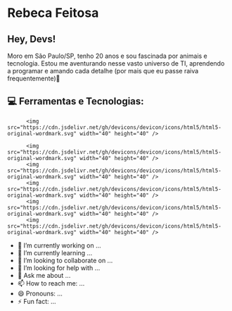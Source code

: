 # Rebeca Feitosa
## Hey, Devs!
Moro em São Paulo/SP, tenho 20 anos e sou fascinada por animais e tecnologia. Estou me aventurando nesse vasto universo de TI, aprendendo a programar e amando cada detalhe (por mais que eu passe raiva frequentemente):purple_heart:

## :computer: Ferramentas e Tecnologias:

          <img src="https://cdn.jsdelivr.net/gh/devicons/devicon/icons/html5/html5-original-wordmark.svg" width="40" height="40" />
          
          <img src="https://cdn.jsdelivr.net/gh/devicons/devicon/icons/html5/html5-original-wordmark.svg" width="40" height="40" />
          <img src="https://cdn.jsdelivr.net/gh/devicons/devicon/icons/html5/html5-original-wordmark.svg" width="40" height="40" />   
          <img src="https://cdn.jsdelivr.net/gh/devicons/devicon/icons/html5/html5-original-wordmark.svg" width="40" height="40" />
          <img src="https://cdn.jsdelivr.net/gh/devicons/devicon/icons/html5/html5-original-wordmark.svg" width="40" height="40" />
          <img src="https://cdn.jsdelivr.net/gh/devicons/devicon/icons/html5/html5-original-wordmark.svg" width="40" height="40" />
          
          
          
          
          
- 🔭 I’m currently working on ...
- 🌱 I’m currently learning ...
- 👯 I’m looking to collaborate on ...
- 🤔 I’m looking for help with ...
- 💬 Ask me about ...
- 📫 How to reach me: ...
- 😄 Pronouns: ...
- ⚡ Fun fact: ...

